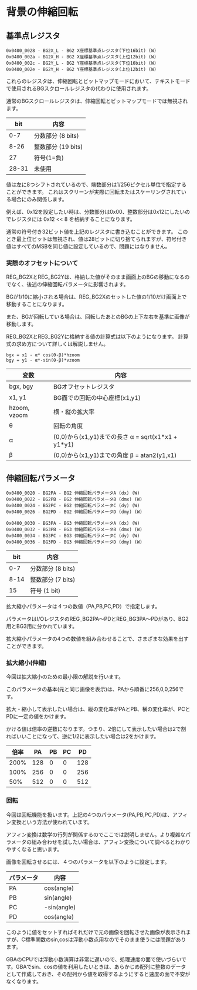 # 背景の伸縮回転

## 基準点レジスタ

```
0x0400_0028 - BG2X_L - BG2 X座標基準点レジスタ(下位16bit) (W)
0x0400_002a - BG2X_H - BG2 X座標基準点レジスタ(上位12bit) (W)
0x0400_002c - BG2Y_L - BG2 Y座標基準点レジスタ(下位16bit) (W)
0x0400_002e - BG2Y_H - BG2 Y座標基準点レジスタ(上位12bit) (W)
```

これらのレジスタは、伸縮回転とビットマップモードにおいて、テキストモードで使用されるBGスクロールレジスタの代わりに使用されます。

通常のBGスクロールレジスタは、伸縮回転とビットマップモードでは無視されます。

 bit |  内容
---- | ---- 
0-7   | 分数部分 (8 bits)
8-26  | 整数部分 (19 bits)
27    | 符号(1=負)
28-31 | 未使用

値は左に8つシフトされているので、端数部分は1/256ピクセル単位で指定することができます。 これはスクリーンが実際に回転またはスケーリングされている場合にのみ関係します。

例えば、0x12を設定したい時は、分数部分は0x00、整数部分は0x12にしたいのでレジスタには 0x12 << 8 を格納することになります。

通常の符号付き32ビット値を上記のレジスタに書き込むことができます。 このとき最上位ビットは無視され、値は28ビットに切り捨てられますが、符号付き値はすべてのMSBを同じ値に設定しているので、問題にはなりません。

### 実際のオフセットについて

REG_BG2XとREG_BG2Yは、格納した値がそのまま画面上のBGの移動になるのでなく、後述の伸縮回転パラメータに影響されます。

BGが1/10に縮小される場合は、REG_BG2Xのセットした値の1/10だけ画面上で移動することになります。

また、BGが回転している場合は、回転したあとのBGの上下左右を基準に画像が移動します。

REG_BG2XとREG_BG2Yに格納する値の計算式は以下のようになります。 計算式の求め方について詳しくは解説しません。

```
bgx = x1 - α* cos(θ-β)*hzoom
bgy = y1 - α*-sin(θ-β)*vzoom
```

変数 | 内容
-- | --
bgx, bgy | BGオフセットレジスタ
x1, y1 | BG面での回転の中心座標(x1,y1)
hzoom, vzoom | 横・縦の拡大率
θ | 回転の角度
α | (0,0)から(x1,y1)までの長さ α = sqrt(x1\*x1 + y1\*y1)
β | (0,0)から(x1,y1)までの角度 β = atan2(y1,x1)

## 伸縮回転パラメータ

```
0x0400_0020 - BG2PA - BG2 伸縮回転パラメータA (dx) (W)
0x0400_0022 - BG2PB - BG2 伸縮回転パラメータB (dmx) (W)
0x0400_0024 - BG2PC - BG2 伸縮回転パラメータC (dy) (W)
0x0400_0026 - BG2PD - BG2 伸縮回転パラメータD (dmy) (W)

0x0400_0030 - BG3PA - BG3 伸縮回転パラメータA (dx) (W)
0x0400_0032 - BG3PB - BG3 伸縮回転パラメータB (dmx) (W)
0x0400_0034 - BG3PC - BG3 伸縮回転パラメータC (dy) (W)
0x0400_0036 - BG3PD - BG3 伸縮回転パラメータD (dmy) (W)
```

 bit |  内容
---- | ---- 
0-7  | 分数部分 (8 bits)
8-14 | 整数部分 (7 bits)
15   | 符号 (1 bit)

拡大縮小パラメータは４つの数値（PA,PB,PC,PD）で指定します。

パラメータはI/OレジスタのREG_BG2PA～PDとREG_BG3PA～PDがあり、BG2用とBG3用に分かれています。

拡大縮小パラメータの4つの数値を組み合わせることで、さまざまな効果を出すことができます。

### 拡大縮小(伸縮)

今回は拡大縮小のための最小限の解説を行います。

このパラメータの基本(元と同じ画像を表示)は、PAから順番に256,0,0,256です。

拡大・縮小して表示したい場合は、縦の変化率がPAとPB、横の変化率が、PCとPDに一定の値をかけます。

かける値は倍率の逆数になります。つまり、2倍にして表示したい場合は2で割ればいいことになって、逆に1/2に表示したい場合は2をかけます。

倍率 | PA | PB | PC | PD 
-- | -- | -- | -- | -- 
200% | 128 | 0 | 0 | 128
100% | 256 | 0 | 0 | 256
50% | 512 | 0 | 0 | 512

### 回転

今回は回転機能を扱います。上記の4つのパラメータ(PA,PB,PC,PD)は、アフィン変換という方法が使われています。

アフィン変換は数学の行列が関係するのでここでは説明しません。より複雑なパラメータの組み合わせを試したい場合は、アフィン変換について調べるとわかりやすくなると思います。

画像を回転させるには、４つのパラメータを以下のように設定します。

パラメータ | 内容 
-- | -- 
PA | cos(angle)
PB | sin(angle)
PC | -sin(angle)
PD | cos(angle)

このように値をセットすればそれだけで元の画像を回転させた画像が表示されますが、C標準関数のsin,cosは浮動小数点用なのでそのまま使うには問題があります。

GBAのCPUでは浮動小数演算は非常に遅いので、処理速度の面で使いづらいです。GBAでsin、cosの値を利用したいときは、あらかじめ配列に整数のデータとして作成しておき、その配列から値を取得するようにすると速度の面で不安がなくなります。

